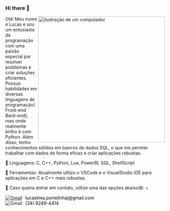 ### Hi there 👋
<img src="https://raw.githubusercontent.com/MicaelliMedeiros/micaellimedeiros/master/image/computer-illustration.png" alt="ilustração de um computador" min-width="400px" max-width="400px" width="400px" align="right">

<p align="left"> 
  Olá! Meu nome é Lucas e sou um entusiasta da programação com uma paixão especial por resolver problemas e criar soluções eficientes. Possuo habilidades em diversas linguagens de programação(Front-end Back-end), mas onde realmente brilho é com Python. Além disso, tenho conhecimentos sólidos em bancos de dados SQL, o que me permite trabalhar com dados de forma eficaz e criar aplicações robustas.
</p>

<p align="left">
  🦄 Linguagens: C, C++, Python, Lua, PowerBI, SQL, ShellScript
</p>

<p align="left">
  💼 Ferramentas: Atualmente utilizo o VSCode e o VisualStudio IDE para aplicações em C e C++ mais robustas.
</p>

<p align="left">
  💌 Caso queira entrar em contato, utilize uma das opções abaixo😄: ⤵️
</p>

<p align="left">
  <a href="#" title="Gmail">
<!--   <img src="https://img.shields.io/badge/-Gmail-FF0000?style=flat-square&labelColor=FF0000&logo=gmail&logoColor=white&link=LINK-DO-SEU-GMAIL" alt="Gmail"/>lucaslima.portelinhaj@gmail.com</a> -->
  <div style="display: flex; align-items: center;">
      <img src="https://img.shields.io/badge/-Gmail-FF0000?style=flat-square&labelColor=FF0000&logo=gmail&logoColor=white&link=LINK-DO-SEU-GMAIL" alt="Gmail" style="margin-right: 10px;"/>
      <a href="mailto:lucaslima.portelinhaj@gmail.com" style="text-decoration: none; color: black;">lucaslima.portelinhaj@gmail.com</a>
  </div>
    
  <div style="display: flex; align-items: center;">
    <img src="https://img.shields.io/badge/-WhatsApp-25d366?style=flat-square&labelColor=25d366&logo=whatsapp&logoColor=white&link=API-DO-SEU-WHATSAPP" alt="Gmail" style="margin-right: 10px;"/>
    <a href="mailto:lucaslima.portelinhaj@gmail.com" style="text-decoration: none; color: black;">(34) 9249-4414</a>
</div>
</p>
